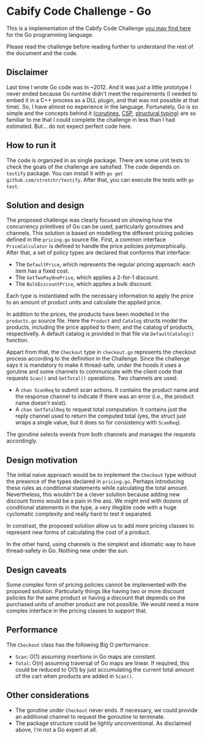 # Cabify Code Challenge - Go

This is a implementation of the Cabify Code Challenge [you may find here][1]
for the Go programming language.

Please read the challenge before reading further to understand the rest of
the document and the code.

## Disclaimer

Last time I wrote Go code was in ~2012. And it was just a little prototype I
never ended because Go runtime didn't meet the requirements (I needed to embed
it in a C++ process as a DLL plugin, and that was not possible at that time).
So, I have almost no experience in the language. Fortunately, Go is so simple
and the concepts behind it ([corutines][2], [CSP][4], [structural typing][3])
are so familiar to me that I could complete the challenge in less than I had
estimated. But... do not expect perfect code here.

## How to run it

The code is organized in as single package. There are some unit tests to check the
goals of the challenge are satisfied. The code depends on `testify` package. You
can install it with `go get github.com/stretchr/testify`. After that, you can
execute the tests with `go test`.

## Solution and design

The proposed challenge was clearly focused on showing how the concurrency
primitives of Go can be used, particularly goroutines and channels. This
solution is based on modelling the different pricing policies defined in
the `pricing.go` source file. First, a common interface `PriceCalculator`
is defined to handle the price policies polymorphically. After that, a set
of policy types are declared that conforms that interface:

* The `DefaultPrice`, which represents the regular pricing
approach: each item has a fixed cost.
* The `GetTwoPayOnePrice`, which applies a 2-for-1 discount.
* The `BulkDiscountPrice`, which applies a bulk discount.

Each type is instantiated with the necessary information to apply the price
to an amount of product units and calculate the applied price.

In addition to the prices, the products have been modelled in the
`products.go` source file. Here the `Product` and `Catalog` structs model
the products, including the price applied to them, and the catalog of
products, respectivelly. A default catalog is provided in that file via
`DefaultCatalog()` function.

Appart from that, the `Checkout` type in `checkout.go` represents the checkout 
process according to the definition in the Challenge. Since the challenge says 
it is mandatory to make it thread-safe, under the hoods it uses a gorutine and
some channels to communicate with the client code that requests `Scan()` and
`GetTotal()` operations. Two channels are used:

* A `chan ScanReq` to submit scan actions. It contains the product name and
the response channel to indicate if there was an error (i.e., the product
name doesn't exist).
* A `chan GetTotalReq` to request total computation. It contains just the reply
channel used to return the computed total (yes, the struct just wraps a single
value, but it does so for consistency with `ScanReq`).

The gorutine selects events from both channels and manages the requests 
accordingly.

## Design motivation

The initial naive approach would be to implement the `Checkout` type without
the presence of the types declared in `pricing.go`. Perhaps introducing these
rules as conditional statements while calculating the total amount.
Nevertheless, this wouldn't be a clever solution because adding new discount
forms would be a pain in the ass. We might end with dozens of conditional
statements in the type, a very illegible code with a huge cyclomatic
complexity and really hard to test it separated.

In constrast, the proposed solution allow us to add more pricing classes
to represent new forms of calculating the cost of a product.

In the other hand, using channels is the simplest and idiomatic way to have
thread-safety in Go. Nothing new under the sun.

## Design caveats

Some complex form of pricing policies cannot be implemented with the proposed
solution. Particularly things like having two or more discount policies for
the same product or having a discount that depends on the purchased units of
another product are not possible. We would need a more complex interface in
the pricing classes to support that.

## Performance

The `Checkout` class has the following Big O performance:

* `Scan`: O(1) assuming insertions in Go maps are constant.
* `Total`: O(n) assuming traversal of Go maps are linear. If required,
this could be reduced to O(1) by just accumulating the current total amount
of the cart when products are added in `Scan()`.

## Other considerations

* The gorutine under `Checkout` never ends. If necessary, we could provide
an additional channel to request the goroutine to terminate.
* The package structure could be lightly unconventional. As disclaimed
above, I'm not a Go expert at all.


[1]: https://gist.github.com/samlown/f7347775af429aaf9afb
[2]: https://en.wikipedia.org/wiki/Coroutine
[3]: https://en.wikipedia.org/wiki/Structural_type_system
[4]: https://en.wikipedia.org/wiki/Communicating_sequential_processes

